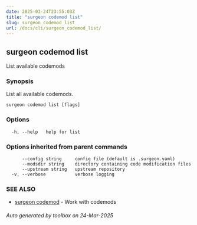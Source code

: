 ```yaml
---
date: 2025-03-24T23:55:03Z
title: "surgeon codemod list"
slug: surgeon_codemod_list
url: /docs/cli/surgeon_codemod_list/
---
```

## surgeon codemod list

List available codemods

### Synopsis

List all available codemods.

```
surgeon codemod list [flags]
```

### Options

```
  -h, --help   help for list
```

### Options inherited from parent commands

```
      --config string     config file (default is .surgeon.yaml)
      --modsdir string    directory containing code modification files
      --upstream string   upstream repository
  -v, --verbose           verbose logging
```

### SEE ALSO

* [surgeon codemod](/surgeon/docs/cli/surgeon_codemod/)	 - Work with codemods

###### Auto generated by toolbox on 24-Mar-2025
